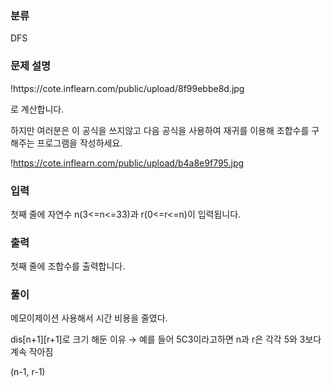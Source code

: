 ### 분류

DFS

### 문제 설명

<p>
!https://cote.inflearn.com/public/upload/8f99ebbe8d.jpg

로 계산합니다.

하지만 여러분은 이 공식을 쓰지않고 다음 공식을 사용하여 재귀를 이용해 조합수를 구해주는 프로그램을 작성하세요.

!https://cote.inflearn.com/public/upload/b4a8e9f795.jpg
</p>


### 입력

 <p>첫째 줄에 자연수 n(3<=n<=33)과 r(0<=r<=n)이 입력됩니다.</p>

### 출력

 <p>첫째 줄에 조합수를 출력합니다.</p>

### 풀이 

<p>

메모이제이션 사용해서 시간 비용을 줄였다.

dis[n+1][r+1]로 크기 해둔 이유 → 예를 들어 5C3이라고하면 n과 r은 각각 5와 3보다 계속 작아짐

(n-1, r-1)
</p>
